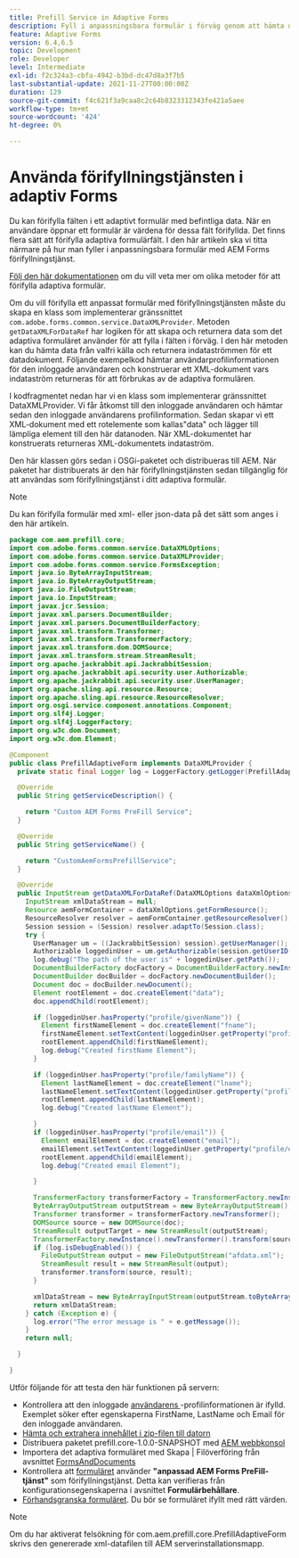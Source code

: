 ```yaml
---
title: Prefill Service in Adaptive Forms
description: Fyll i anpassningsbara formulär i förväg genom att hämta data från backend-datakällor.
feature: Adaptive Forms
version: 6.4,6.5
topic: Development
role: Developer
level: Intermediate
exl-id: f2c324a3-cbfa-4942-b3bd-dc47d8a3f7b5
last-substantial-update: 2021-11-27T00:00:00Z
duration: 129
source-git-commit: f4c621f3a9caa8c2c64b8323312343fe421a5aee
workflow-type: tm+mt
source-wordcount: '424'
ht-degree: 0%

---
```


# Använda förifyllningstjänsten i adaptiv Forms

Du kan förifylla fälten i ett adaptivt formulär med befintliga data. När en användare öppnar ett formulär är värdena för dessa fält förifyllda. Det finns flera sätt att förifylla adaptiva formulärfält. I den här artikeln ska vi titta närmare på hur man fyller i anpassningsbara formulär med AEM Forms förifyllningstjänst.

[Följ den här dokumentationen](https://helpx.adobe.com/experience-manager/6-4/forms/using/prepopulate-adaptive-form-fields.html#AEMFormsprefillservice) om du vill veta mer om olika metoder för att förifylla adaptiva formulär.

Om du vill förifylla ett anpassat formulär med förifyllningstjänsten måste du skapa en klass som implementerar gränssnittet `com.adobe.forms.common.service.DataXMLProvider`. Metoden `getDataXMLForDataRef` har logiken för att skapa och returnera data som det adaptiva formuläret använder för att fylla i fälten i förväg. I den här metoden kan du hämta data från valfri källa och returnera indataströmmen för ett datadokument. Följande exempelkod hämtar användarprofilinformationen för den inloggade användaren och konstruerar ett XML-dokument vars indataström returneras för att förbrukas av de adaptiva formulären.

I kodfragmentet nedan har vi en klass som implementerar gränssnittet DataXMLProvider. Vi får åtkomst till den inloggade användaren och hämtar sedan den inloggade användarens profilinformation. Sedan skapar vi ett XML-dokument med ett rotelemente som kallas&quot;data&quot; och lägger till lämpliga element till den här datanoden. När XML-dokumentet har konstruerats returneras XML-dokumentets indataström.

Den här klassen görs sedan i OSGi-paketet och distribueras till AEM. När paketet har distribuerats är den här förifyllningstjänsten sedan tillgänglig för att användas som förifyllningstjänst i ditt adaptiva formulär.

>[!NOTE]
>
>Du kan förifylla formulär med xml- eller json-data på det sätt som anges i den här artikeln.

```java
package com.aem.prefill.core;
import com.adobe.forms.common.service.DataXMLOptions;
import com.adobe.forms.common.service.DataXMLProvider;
import com.adobe.forms.common.service.FormsException;
import java.io.ByteArrayInputStream;
import java.io.ByteArrayOutputStream;
import java.io.FileOutputStream;
import java.io.InputStream;
import javax.jcr.Session;
import javax.xml.parsers.DocumentBuilder;
import javax.xml.parsers.DocumentBuilderFactory;
import javax.xml.transform.Transformer;
import javax.xml.transform.TransformerFactory;
import javax.xml.transform.dom.DOMSource;
import javax.xml.transform.stream.StreamResult;
import org.apache.jackrabbit.api.JackrabbitSession;
import org.apache.jackrabbit.api.security.user.Authorizable;
import org.apache.jackrabbit.api.security.user.UserManager;
import org.apache.sling.api.resource.Resource;
import org.apache.sling.api.resource.ResourceResolver;
import org.osgi.service.component.annotations.Component;
import org.slf4j.Logger;
import org.slf4j.LoggerFactory;
import org.w3c.dom.Document;
import org.w3c.dom.Element;

@Component
public class PrefillAdaptiveForm implements DataXMLProvider {
  private static final Logger log = LoggerFactory.getLogger(PrefillAdaptiveForm.class);

  @Override
  public String getServiceDescription() {

    return "Custom AEM Forms PreFill Service";
  }

  @Override
  public String getServiceName() {

    return "CustomAemFormsPrefillService";
  }

  @Override
  public InputStream getDataXMLForDataRef(DataXMLOptions dataXmlOptions) throws FormsException {
    InputStream xmlDataStream = null;
    Resource aemFormContainer = dataXmlOptions.getFormResource();
    ResourceResolver resolver = aemFormContainer.getResourceResolver();
    Session session = (Session) resolver.adaptTo(Session.class);
    try {
      UserManager um = ((JackrabbitSession) session).getUserManager();
      Authorizable loggedinUser = um.getAuthorizable(session.getUserID());
      log.debug("The path of the user is" + loggedinUser.getPath());
      DocumentBuilderFactory docFactory = DocumentBuilderFactory.newInstance();
      DocumentBuilder docBuilder = docFactory.newDocumentBuilder();
      Document doc = docBuilder.newDocument();
      Element rootElement = doc.createElement("data");
      doc.appendChild(rootElement);

      if (loggedinUser.hasProperty("profile/givenName")) {
        Element firstNameElement = doc.createElement("fname");
        firstNameElement.setTextContent(loggedinUser.getProperty("profile/givenName")[0].getString());
        rootElement.appendChild(firstNameElement);
        log.debug("Created firstName Element");
      }

      if (loggedinUser.hasProperty("profile/familyName")) {
        Element lastNameElement = doc.createElement("lname");
        lastNameElement.setTextContent(loggedinUser.getProperty("profile/familyName")[0].getString());
        rootElement.appendChild(lastNameElement);
        log.debug("Created lastName Element");

      }
      if (loggedinUser.hasProperty("profile/email")) {
        Element emailElement = doc.createElement("email");
        emailElement.setTextContent(loggedinUser.getProperty("profile/email")[0].getString());
        rootElement.appendChild(emailElement);
        log.debug("Created email Element");

      }

      TransformerFactory transformerFactory = TransformerFactory.newInstance();
      ByteArrayOutputStream outputStream = new ByteArrayOutputStream();
      Transformer transformer = transformerFactory.newTransformer();
      DOMSource source = new DOMSource(doc);
      StreamResult outputTarget = new StreamResult(outputStream);
      TransformerFactory.newInstance().newTransformer().transform(source, outputTarget);
      if (log.isDebugEnabled()) {
        FileOutputStream output = new FileOutputStream("afdata.xml");
        StreamResult result = new StreamResult(output);
        transformer.transform(source, result);
      }

      xmlDataStream = new ByteArrayInputStream(outputStream.toByteArray());
      return xmlDataStream;
    } catch (Exception e) {
      log.error("The error message is " + e.getMessage());
    }
    return null;

  }

}
```

Utför följande för att testa den här funktionen på servern:

* Kontrollera att den inloggade [användarens ](http://localhost:4502/security/users.html)-profilinformationen är ifylld. Exemplet söker efter egenskaperna FirstName, LastName och Email för den inloggade användaren.
* [Hämta och extrahera innehållet i zip-filen till datorn](assets/prefillservice.zip)
* Distribuera paketet prefill.core-1.0.0-SNAPSHOT med [AEM webbkonsol](http://localhost:4502/system/console/bundles)
* Importera det adaptiva formuläret med Skapa | Filöverföring från avsnittet [FormsAndDocuments](http://localhost:4502/aem/forms.html/content/dam/formsanddocuments)
* Kontrollera att [formuläret](http://localhost:4502/editor.html/content/forms/af/prefill.html) använder **&quot;anpassad AEM Forms PreFill-tjänst&quot;** som förifyllningstjänst. Detta kan verifieras från konfigurationsegenskaperna i avsnittet **Formulärbehållare**.
* [Förhandsgranska formuläret](http://localhost:4502/content/dam/formsanddocuments/prefill/jcr:content?wcmmode=disabled). Du bör se formuläret ifyllt med rätt värden.

>[!NOTE]
>
>Om du har aktiverat felsökning för com.aem.prefill.core.PrefillAdaptiveForm skrivs den genererade xml-datafilen till AEM serverinstallationsmapp.


